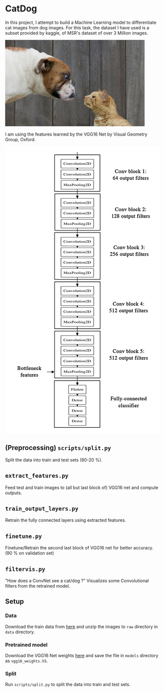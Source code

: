 # CatDog

In this project, I attempt to build a Machine Learning model to differentiate cat images from dog images.
For this task, the dataset I have used is a subset provided by kaggle, of MSR's dataset of over 3 Million images.

![dog vs cat](woof_meow.jpg)

I am using the features learned by the VGG16 Net by Visual Geometry Group, Oxford.

![VGG16](vgg16_original.png)

## (Preprocessing) `scripts/split.py`
Split the data into train and test sets (80-20 %).
## `extract_features.py`
Feed test and train images to (all but last block of) VGG16 net and compute outputs.
## `train_output_layers.py`
Retrain the fully connected layers using extracted features. 
## `finetune.py`
Finetune/Retrain the second last block of VGG16 net for better accuracy. (90 % on validation set)

## `filtervis.py`
"How does a ConvNet see a cat/dog ?"
Visualizes some Convolutional filters from the retrained model.
## Setup

### Data
Download the train data from [here](https://www.kaggle.com/c/dogs-vs-cats/data) and 
unzip the images to `raw` directory in `data` directory. 
### Pretrained model
Download the VGG16 Net weights [here](https://drive.google.com/file/d/0Bz7KyqmuGsilT0J5dmRCM0ROVHc/view?usp=sharing)
and save the file in `models` directory as `vgg16_weights.h5`.

### Split
Run `scripts/split.py` to split the data into train and test sets.